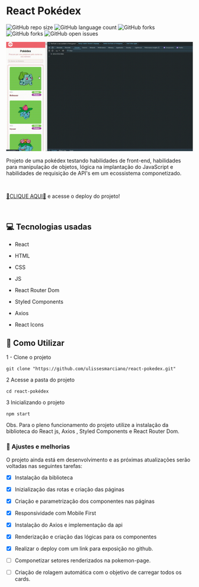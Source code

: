 # React Pokédex

![GitHub repo size](https://img.shields.io/github/repo-size/ulissesmarciano/react-pokedex?style=for-the-badge)
![GitHub language count](https://img.shields.io/github/languages/count/ulissesmarciano/react-pokedex?style=for-the-badge)
![GitHub forks](https://img.shields.io/github/forks/iuricode/README-template?style=for-the-badge)
![GitHub forks](https://img.shields.io/github/forks/ulissesmarciano/react-pokedex?style=for-the-badge)
![GitHub open issues](https://img.shields.io/github/issues/ulissesmarciano/react-pokedex?style=for-the-badge)

<img src="./src/assets/readme/image.gif" alt="Animação responsiva do projeto">


<br>


Projeto de uma pokédex testando habilidades de front-end, habilidades para manipulação de objetos, lógica na implantação do JavaScript e habilidades de requisição de API's em um ecossistema componetizado.

<br>

<a href="https://react-pokedex-weld.vercel.app/" target="_blank">🎁CLIQUE AQUI🎁</a> e acesse o deploy do projeto!

<br>

## 💻 Tecnologias usadas
- React
- HTML
- CSS
- JS

- React Router Dom
- Styled Components
- Axios
- React Icons

## 🚀 Como Utilizar

1 - Clone o projeto

```
git clone "https://github.com/ulissesmarciano/react-pokedex.git"
```
2 Acesse a pasta do projeto

```
cd react-pokédex
```

3 Inicializando o projeto

```
npm start
```

Obs. Para o pleno funcionamento do projeto utilize a instalação da biblioteca do React js, Axios , Styled Components e React Router Dom.



### 🧰 Ajustes e melhorias

O projeto ainda está em desenvolvimento e as próximas atualizações serão voltadas nas seguintes tarefas:

- [x] Instalação da biblioteca
- [x] Inizialização das rotas e criação das páginas
- [x] Criação e parametrização dos componentes nas páginas
- [x] Responsividade com Mobile First
- [x] Instalação do Axios e implementação da api
- [x] Renderização e criação das lógicas para os componentes
- [x] Realizar o deploy com um link para exposição no github.
- [ ] Componetizar setores renderizados na pokemon-page.
- [ ] Criação de rolagem automática com o objetivo de carregar todos os cards.

